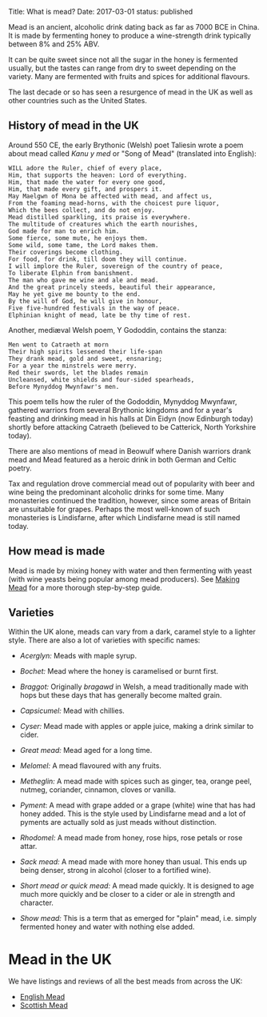 Title: What is mead?
Date: 2017-03-01
status: published

Mead is an ancient, alcoholic drink dating back as far as 7000 BCE in China. 
It is made by fermenting honey to produce a wine-strength drink typically 
between 8% and 25% ABV.

<!-- PELICAN_END_SUMMARY -->

It can be quite sweet since not all the sugar in the honey is fermented 
usually, but the tastes can range from dry to sweet depending on the variety.
Many are fermented with fruits and spices for additional flavours.

The last decade or so has seen a resurgence of mead in the UK as well as 
other countries such as the United States.

## History of mead in the UK

Around 550 CE, the early Brythonic (Welsh) poet Taliesin wrote a poem about
mead called *Kanu y med* or "Song of Mead" (translated into English):

    WILL adore the Ruler, chief of every place, 
    Him, that supports the heaven: Lord of everything.
    Him, that made the water for every one good,
    Him, that made every gift, and prospers it.
    May Maelgwn of Mona be affected with mead, and affect us,
    From the foaming mead-horns, with the choicest pure liquor,
    Which the bees collect, and do not enjoy.
    Mead distilled sparkling, its praise is everywhere.
    The multitude of creatures which the earth nourishes,
    God made for man to enrich him.
    Some fierce, some mute, he enjoys them.
    Some wild, some tame, the Lord makes them.
    Their coverings become clothing.
    For food, for drink, till doom they will continue.
    I will implore the Ruler, sovereign of the country of peace,
    To liberate Elphin from banishment.
    The man who gave me wine and ale and mead.
    And the great princely steeds, beautiful their appearance,
    May he yet give me bounty to the end.
    By the will of God, he will give in honour,
    Five five-hundred festivals in the way of peace.
    Elphinian knight of mead, late be thy time of rest.

Another, mediæval Welsh poem, Y Gododdin, contains the stanza:

    Men went to Catraeth at morn
    Their high spirits lessened their life-span
    They drank mead, gold and sweet, ensnaring;
    For a year the minstrels were merry.
    Red their swords, let the blades remain
    Uncleansed, white shields and four-sided spearheads,
    Before Mynyddog Mwynfawr's men.

This poem tells how the ruler of the Gododdin, Mynyddog Mwynfawr, gathered
warriors from several Brythonic kingdoms and for a year's
feasting and drinking mead in his halls at Din Eidyn (now Edinburgh today)
shortly before attacking Catraeth (believed to be Catterick, North Yorkshire 
today).

There are also mentions of mead in Beowulf where Danish warriors drank mead and
Mead featured as a heroic drink in both German and Celtic poetry.

Tax and regulation drove commercial mead out of popularity with beer and 
wine being the predominant alcoholic drinks for some time. Many monasteries 
continued the tradition, however, since some areas of Britain are unsuitable
for grapes. Perhaps the most well-known of such monasteries is Lindisfarne, 
after which Lindisfarne mead is still named today.

## How mead is made

Mead is made by mixing honey with water and then fermenting with yeast (with
wine yeasts being popular among mead producers). See
[Making Mead](/making-mead) for a more thorough step-by-step guide.

## Varieties

Within the UK alone, meads can vary from a dark, caramel style to a lighter 
style. There are also a lot of varieties with specific names:

* *Acerglyn:* Meads with maple syrup.

* *Bochet:* Mead where the honey is caramelised or burnt first.

* *Braggot:* Originally *bragawd* in Welsh, a mead traditionally made with 
hops but these days that has generally become malted grain.

* *Capsicumel:* Mead with chillies.

* *Cyser:* Mead made with apples or apple juice, making a drink similar to 
cider.

* *Great mead:* Mead aged for a long time.

* *Melomel:* A mead flavoured with any fruits.

* *Metheglin:* A mead made with spices such as ginger, tea, orange peel,
  nutmeg, coriander, cinnamon, cloves or vanilla.

* *Pyment*: A mead with grape added or a grape (white) wine that has had 
honey added. This is the style used by Lindisfarne mead and a lot of pyments
are actually sold as just meads without distinction.

* *Rhodomel:* A mead made from honey, rose hips, rose petals or rose attar.

* *Sack mead:* A mead made with more honey than usual. This ends up being 
denser, strong in alcohol (closer to a fortified wine).

* *Short mead or quick mead:* A mead made quickly. It is designed to age 
much more quickly and be closer to a cider or ale in strength and character.

* *Show mead:* This is a term that as emerged for "plain" mead, i.e. simply 
fermented honey and water with nothing else added.

# Mead in the UK

We have listings and reviews of all the best meads from across the UK:

* [English Mead](/english-meads)
* [Scottish Mead](/scottish-meads)
